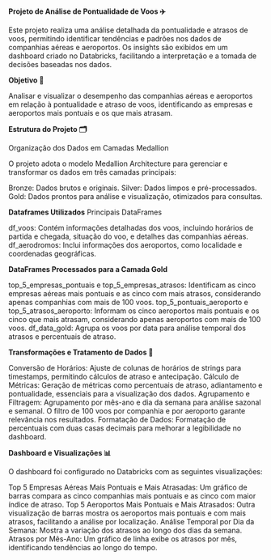**Projeto de Análise de Pontualidade de Voos ✈️**

Este projeto realiza uma análise detalhada da pontualidade e atrasos de voos, permitindo identificar tendências e padrões nos dados de companhias aéreas e aeroportos. Os insights são exibidos em um dashboard criado no Databricks, facilitando a interpretação e a tomada de decisões baseadas nos dados.

**Objetivo 🎯**

Analisar e visualizar o desempenho das companhias aéreas e aeroportos em relação à pontualidade e atraso de voos, identificando as empresas e aeroportos mais pontuais e os que mais atrasam.

**Estrutura do Projeto 🗂️**

Organização dos Dados em Camadas Medallion

O projeto adota o modelo Medallion Architecture para gerenciar e transformar os dados em três camadas principais:

Bronze: Dados brutos e originais.
Silver: Dados limpos e pré-processados.
Gold: Dados prontos para análise e visualização, otimizados para consultas.

**Dataframes Utilizados**
Principais DataFrames

df_voos: Contém informações detalhadas dos voos, incluindo horários de partida e chegada, situação do voo, e detalhes das companhias aéreas.
df_aerodromos: Inclui informações dos aeroportos, como localidade e coordenadas geográficas.

**DataFrames Processados para a Camada Gold**

top_5_empresas_pontuais e top_5_empresas_atrasos: Identificam as cinco empresas aéreas mais pontuais e as cinco com mais atrasos, considerando apenas companhias com mais de 100 voos.
top_5_pontuais_aeroporto e top_5_atrasos_aeroporto: Informam os cinco aeroportos mais pontuais e os cinco que mais atrasam, considerando apenas aeroportos com mais de 100 voos.
df_data_gold: Agrupa os voos por data para análise temporal dos atrasos e percentuais de atraso.

**Transformações e Tratamento de Dados 🔄**

Conversão de Horários: Ajuste de colunas de horários de strings para timestamps, permitindo cálculos de atraso e antecipação.
Cálculo de Métricas: Geração de métricas como percentuais de atraso, adiantamento e pontualidade, essenciais para a visualização dos dados.
Agrupamento e Filtragem: Agrupamento por mês-ano e dia da semana para análise sazonal e semanal. O filtro de 100 voos por companhia e por aeroporto garante relevância nos resultados.
Formatação de Dados: Formatação de percentuais com duas casas decimais para melhorar a legibilidade no dashboard.

**Dashboard e Visualizações 📊**

O dashboard foi configurado no Databricks com as seguintes visualizações:

Top 5 Empresas Aéreas Mais Pontuais e Mais Atrasadas: Um gráfico de barras compara as cinco companhias mais pontuais e as cinco com maior índice de atraso.
Top 5 Aeroportos Mais Pontuais e Mais Atrasados: Outra visualização de barras mostra os aeroportos mais pontuais e com mais atrasos, facilitando a análise por localização.
Análise Temporal por Dia da Semana: Mostra a variação dos atrasos ao longo dos dias da semana.
Atrasos por Mês-Ano: Um gráfico de linha exibe os atrasos por mês, identificando tendências ao longo do tempo.
